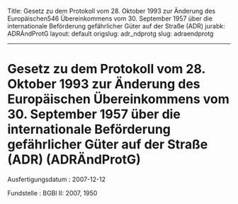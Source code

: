 Title: Gesetz zu dem Protokoll vom 28. Oktober 1993 zur Änderung des Europäischen546
  Übereinkommens vom 30. September 1957 über die internationale Beförderung gefährlicher
  Güter auf der Straße (ADR)
jurabk: ADRÄndProtG
layout: default
origslug: adr_ndprotg
slug: adraendprotg

---

# Gesetz zu dem Protokoll vom 28. Oktober 1993 zur Änderung des Europäischen Übereinkommens vom 30. September 1957 über die internationale Beförderung gefährlicher Güter auf der Straße (ADR) (ADRÄndProtG)

Ausfertigungsdatum
:   2007-12-12

Fundstelle
:   BGBl II: 2007, 1950

